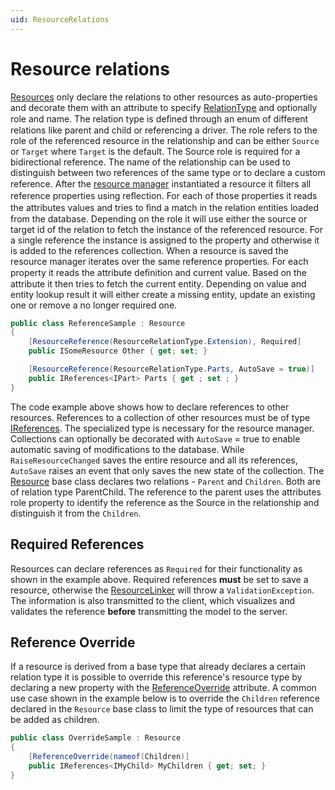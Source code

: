 ```yaml
---
uid: ResourceRelations
---
```

# Resource relations

[Resources](../../../src/Moryx.AbstractionLayer/Resources/IResource.cs) only declare the relations to other resources as auto-properties and decorate them with an attribute to specify [RelationType](../../../src/Moryx.AbstractionLayer/Resources/ResourceRelationType.cs) and optionally role and name. 
The relation type is deﬁned through an enum of different relations like parent and child or referencing a driver. 
The role refers to the role of the referenced resource in the relationship and can be either `Source` or `Target` where `Target` is the default. 
The Source role is required for a bidirectional reference. 
The name of the relationship can be used to distinguish between two references of the same type or to declare a custom reference.
After the [resource manager](ResourceManagement.md) instantiated a resource it ﬁlters all reference properties using reﬂection. 
For each of those properties it reads the attributes values and tries to ﬁnd a match in the relation entities loaded from the database. 
Depending on the role it will use either the source or target id of the relation to fetch the instance of the referenced resource. 
For a single reference the instance is assigned to the property and otherwise it is added to the references collection. 
When a resource is saved the resource manager iterates over the same reference properties.
For each property it reads the attribute deﬁnition and current value. 
Based on the attribute it then tries to fetch the current entity. 
Depending on value and entity lookup result it will either create a missing entity, update an existing one or remove a no longer required one.

```cs
public class ReferenceSample : Resource
{
    [ResourceReference(ResourceRelationType.Extension), Required]
    public ISomeResource Other { get; set; }

    [ResourceReference(ResourceRelationType.Parts, AutoSave = true)]
    public IReferences<IPart> Parts { get ; set ; }
}
```

The code example above shows how to declare references to other resources. 
References to a collection of other resources must be of type [IReferences](../../../src/Moryx.AbstractionLayer/Resources/IReferences.cs). 
The specialized type is necessary for the resource manager. 
Collections can optionally be decorated with `AutoSave` = true to enable automatic saving of modifications to the database. While `RaiseResourceChanged` saves the entire resource and all its references, `AutoSave` raises an event that only saves the new state of the collection.
The [Resource](../../../src/Moryx.AbstractionLayer/Resources/Resource.cs) base class declares two relations - `Parent` and `Children`. 
Both are of relation type ParentChild. 
The reference to the parent uses the attributes role property to identify the reference as the Source in the relationship and distinguish it from the `Children`.

## Required References

Resources can declare references as `Required` for their functionality as shown in the example above. Required references **must** be set to save a resource, otherwise the [ResourceLinker](../../../src/Moryx.Resources.Management/Resources/IResourceLinker.cs) will throw a `ValidationException`. The information is also transmitted to the client, which visualizes and validates the reference **before** transmitting the model to the server. 

## Reference Override

If a resource is derived from a base type that already declares a certain relation type it is possible to override this reference's resource type by declaring a new property with the [ReferenceOverride](../../../src/Moryx.AbstractionLayer/Resources/Attributes/ReferenceOverrideAttribute.cs) attribute. 
A common use case shown in the example below is to override the `Children` reference declared in the `Resource` base class to limit the type of resources that can be added as children.

```cs
public class OverrideSample : Resource
{
    [ReferenceOverride(nameof(Children)]
    public IReferences<IMyChild> MyChildren { get; set; }
}
```